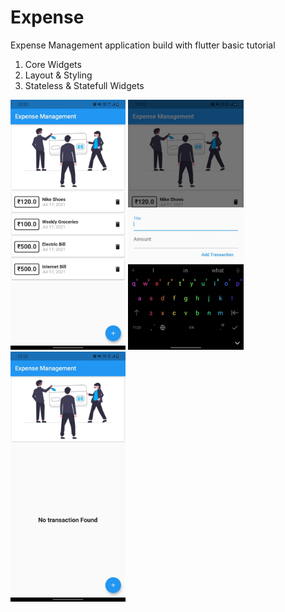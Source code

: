 # Expense

Expense Management application build with flutter basic tutorial

1. Core Widgets
2. Layout & Styling
3. Stateless & Statefull Widgets

<div style='float:left'>
<img src='./Screenshots/1.jpeg' style="height:400px;"/>
<img src='./Screenshots/2.jpeg' style="height:400px;"/>
<img src='./Screenshots/3.jpeg' style="height:400px;"/>

<div>
